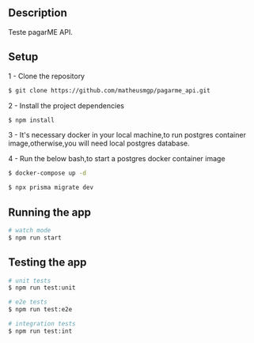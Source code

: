 ## Description

Teste pagarME API.

## Setup

1 - Clone the repository

```bash
$ git clone https://github.com/matheusmgp/pagarme_api.git

```

2 - Install the project dependencies

```bash
$ npm install
```

3 - It's necessary docker in your local machine,to run postgres container image,otherwise,you will need local postgres database.

4 - Run the below bash,to start a postgres docker container image

```bash
$ docker-compose up -d

$ npx prisma migrate dev
```

## Running the app

```bash
# watch mode
$ npm run start
```

## Testing the app

```bash
# unit tests
$ npm run test:unit

# e2e tests
$ npm run test:e2e

# integration tests
$ npm run test:int
```

